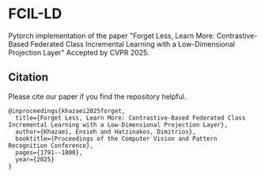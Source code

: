 # FCIL-LD
Pytorch implementation of the paper "Forget Less, Learn More: Contrastive-Based Federated Class Incremental Learning with a Low-Dimensional Projection Layer" Accepted by CVPR 2025.

## Citation

Please cite our paper if you find the repository helpful.

```
@inproceedings{khazaei2025forget,
  title={Forget Less, Learn More: Contrastive-Based Federated Class Incremental Learning with a Low-Dimensional Projection Layer},
  author={Khazaei, Ensieh and Hatzinakos, Dimitrios},
  booktitle={Proceedings of the Computer Vision and Pattern Recognition Conference},
  pages={1791--1800},
  year={2025}
}
```
